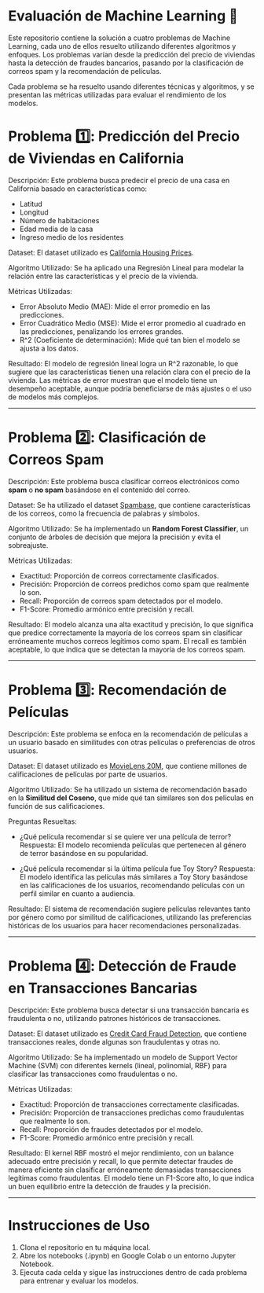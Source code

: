 # Evaluación de Machine Learning 🤖 

Este repositorio contiene la solución a cuatro problemas de Machine Learning, cada uno de ellos resuelto utilizando diferentes algoritmos y enfoques.
Los problemas varían desde la predicción del precio de viviendas hasta la detección de fraudes bancarios, pasando por la clasificación de correos spam y la recomendación de películas.

Cada problema se ha resuelto usando diferentes técnicas y algoritmos, y se presentan las métricas utilizadas para evaluar el rendimiento de los modelos.

# Problema 1️⃣: Predicción del Precio de Viviendas en California
Descripción:
Este problema busca predecir el precio de una casa en California basado en características como:
- Latitud
- Longitud
- Número de habitaciones
- Edad media de la casa
- Ingreso medio de los residentes

Dataset:
El dataset utilizado es [California Housing Prices](https://www.kaggle.com/datasets/camnugent/california-housing-prices).

Algoritmo Utilizado:
Se ha aplicado una Regresión Lineal para modelar la relación entre las características y el precio de la vivienda.

Métricas Utilizadas:
- Error Absoluto Medio (MAE): Mide el error promedio en las predicciones.
- Error Cuadrático Medio (MSE): Mide el error promedio al cuadrado en las predicciones, penalizando los errores grandes.
- R^2 (Coeficiente de determinación): Mide qué tan bien el modelo se ajusta a los datos.

Resultado:
El modelo de regresión lineal logra un R^2 razonable, lo que sugiere que las características tienen una relación clara con el precio de la vivienda. 
Las métricas de error muestran que el modelo tiene un desempeño aceptable, aunque podría beneficiarse de más ajustes o el uso de modelos más complejos.

-------------------------------------------------------------------------------------------------------------------------------------

# Problema 2️⃣: Clasificación de Correos Spam

Descripción:
Este problema busca clasificar correos electrónicos como **spam** o **no spam** basándose en el contenido del correo.

Dataset:
Se ha utilizado el dataset [Spambase](https://archive.ics.uci.edu/ml/datasets/Spambase), que contiene características de los correos, como la frecuencia de palabras y símbolos.

Algoritmo Utilizado:
Se ha implementado un **Random Forest Classifier**, un conjunto de árboles de decisión que mejora la precisión y evita el sobreajuste.

Métricas Utilizadas:
- Exactitud: Proporción de correos correctamente clasificados.
- Precisión: Proporción de correos predichos como spam que realmente lo son.
- Recall: Proporción de correos spam detectados por el modelo.
- F1-Score: Promedio armónico entre precisión y recall.

Resultado:
El modelo alcanza una alta exactitud y precisión, lo que significa que predice correctamente la mayoría de los correos spam sin clasificar erróneamente muchos correos legítimos como spam.
El recall es también aceptable, lo que indica que se detectan la mayoría de los correos spam.

---------------------------------------------------------------------------------------------------------------------------------------------

# Problema 3️⃣: Recomendación de Películas

 Descripción:
Este problema se enfoca en la recomendación de películas a un usuario basado en similitudes con otras películas o preferencias de otros usuarios.

 Dataset:
El dataset utilizado es [MovieLens 20M](https://www.kaggle.com/datasets/grouplens/movielens-20m-dataset), que contiene millones de calificaciones de películas por parte de usuarios.

 Algoritmo Utilizado:
Se ha utilizado un sistema de recomendación basado en la **Similitud del Coseno**, que mide qué tan similares son dos películas en función de sus calificaciones.

 Preguntas Resueltas:
- ¿Qué película recomendar si se quiere ver una película de terror?  
  Respuesta: El modelo recomienda películas que pertenecen al género de terror basándose en su popularidad.
  
- ¿Qué película recomendar si la última película fue Toy Story?
  Respuesta: El modelo identifica las películas más similares a Toy Story basándose en las calificaciones de los usuarios, recomendando películas con un perfil similar en cuanto a audiencia.

 Resultado:
El sistema de recomendación sugiere películas relevantes tanto por género como por similitud de calificaciones, utilizando las preferencias históricas de los usuarios para hacer recomendaciones 
personalizadas.

--------------------------------------------------------------------------------------------------------------------------------------------

# Problema 4️⃣: Detección de Fraude en Transacciones Bancarias

Descripción:
Este problema busca detectar si una transacción bancaria es fraudulenta o no, utilizando patrones históricos de transacciones.

Dataset:
El dataset utilizado es [Credit Card Fraud Detection](https://www.kaggle.com/datasets/mlg-ulb/creditcardfraud), que contiene transacciones reales, donde algunas son fraudulentas y otras no.

Algoritmo Utilizado:
Se ha implementado un modelo de Support Vector Machine (SVM) con diferentes kernels (lineal, polinomial, RBF) para clasificar las transacciones como fraudulentas o no.

 Métricas Utilizadas:
- Exactitud: Proporción de transacciones correctamente clasificadas.
- Precisión: Proporción de transacciones predichas como fraudulentas que realmente lo son.
- Recall: Proporción de fraudes detectados por el modelo.
- F1-Score: Promedio armónico entre precisión y recall.

 Resultado:
El kernel RBF mostró el mejor rendimiento, con un balance adecuado entre precisión y recall, lo que permite detectar fraudes de manera eficiente sin clasificar erróneamente demasiadas 
transacciones legítimas como fraudulentas. El modelo tiene un F1-Score alto, lo que indica un buen equilibrio entre la detección de fraudes y la precisión.

----------------------------------------------------------------------------------------------------------------------------------------------------------

# Instrucciones de Uso
1. Clona el repositorio en tu máquina local.
2. Abre los notebooks (.ipynb) en Google Colab o un entorno Jupyter Notebook.
3. Ejecuta cada celda y sigue las instrucciones dentro de cada problema para entrenar y evaluar los modelos.
